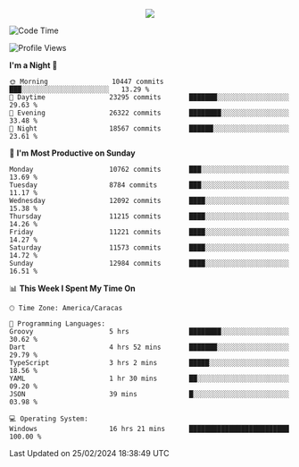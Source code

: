 <p align="center">
  <a href="http://www.github.com/thevacs">
    <img src="https://github-readme-streak-stats.herokuapp.com/?user=thevacs&stroke=ffffff&background=1c1917&ring=0891b2&fire=0891b2&currStreakNum=ffffff&currStreakLabel=0891b2&sideNums=ffffff&sideLabels=ffffff&dates=ffffff&hide_border=true" />
  </a>
</p>

<!--START_SECTION:waka-->
![Code Time](http://img.shields.io/badge/Code%20Time-2%2C044%20hrs%2022%20mins-blue)

![Profile Views](http://img.shields.io/badge/Profile%20Views-0-blue)

**I'm a Night 🦉** 

```text
🌞 Morning                10447 commits       ███░░░░░░░░░░░░░░░░░░░░░░   13.29 % 
🌆 Daytime                23295 commits       ███████░░░░░░░░░░░░░░░░░░   29.63 % 
🌃 Evening                26322 commits       ████████░░░░░░░░░░░░░░░░░   33.48 % 
🌙 Night                  18567 commits       ██████░░░░░░░░░░░░░░░░░░░   23.61 % 
```
📅 **I'm Most Productive on Sunday** 

```text
Monday                   10762 commits       ███░░░░░░░░░░░░░░░░░░░░░░   13.69 % 
Tuesday                  8784 commits        ███░░░░░░░░░░░░░░░░░░░░░░   11.17 % 
Wednesday                12092 commits       ████░░░░░░░░░░░░░░░░░░░░░   15.38 % 
Thursday                 11215 commits       ████░░░░░░░░░░░░░░░░░░░░░   14.26 % 
Friday                   11221 commits       ████░░░░░░░░░░░░░░░░░░░░░   14.27 % 
Saturday                 11573 commits       ████░░░░░░░░░░░░░░░░░░░░░   14.72 % 
Sunday                   12984 commits       ████░░░░░░░░░░░░░░░░░░░░░   16.51 % 
```


📊 **This Week I Spent My Time On** 

```text
🕑︎ Time Zone: America/Caracas

💬 Programming Languages: 
Groovy                   5 hrs               ████████░░░░░░░░░░░░░░░░░   30.62 % 
Dart                     4 hrs 52 mins       ███████░░░░░░░░░░░░░░░░░░   29.79 % 
TypeScript               3 hrs 2 mins        █████░░░░░░░░░░░░░░░░░░░░   18.56 % 
YAML                     1 hr 30 mins        ██░░░░░░░░░░░░░░░░░░░░░░░   09.20 % 
JSON                     39 mins             █░░░░░░░░░░░░░░░░░░░░░░░░   03.98 % 

💻 Operating System: 
Windows                  16 hrs 21 mins      █████████████████████████   100.00 % 
```


 Last Updated on 25/02/2024 18:38:49 UTC
<!--END_SECTION:waka-->
